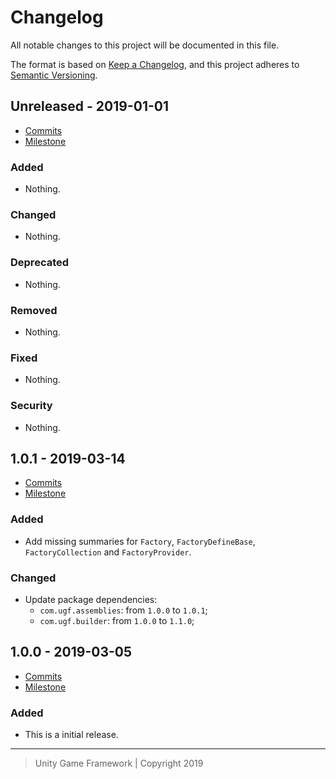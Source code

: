 # Changelog
All notable changes to this project will be documented in this file.

The format is based on [Keep a Changelog](https://keepachangelog.com/en/1.0.0/),
and this project adheres to [Semantic Versioning](https://semver.org/spec/v2.0.0.html).

## Unreleased - 2019-01-01
- [Commits](https://github.com/unity-game-framework/ugf-factory/compare/0.0.0...0.0.0)
- [Milestone](https://github.com/unity-game-framework/ugf-factory/milestone/0?closed=1)

### Added
- Nothing.

### Changed
- Nothing.

### Deprecated
- Nothing.

### Removed
- Nothing.

### Fixed
- Nothing.

### Security
- Nothing.

## 1.0.1 - 2019-03-14
- [Commits](https://github.com/unity-game-framework/ugf-factory/compare/1.0.0...1.0.1)
- [Milestone](https://github.com/unity-game-framework/ugf-factory/milestone/2?closed=1)

### Added
- Add missing summaries for `Factory`, `FactoryDefineBase`, `FactoryCollection` and `FactoryProvider`.

### Changed
- Update package dependencies:
    - `com.ugf.assemblies`: from `1.0.0` to `1.0.1`;
    - `com.ugf.builder`: from `1.0.0` to `1.1.0`;

## 1.0.0 - 2019-03-05
- [Commits](https://github.com/unity-game-framework/ugf-factory/compare/99949a8...1.0.0)
- [Milestone](https://github.com/unity-game-framework/ugf-factory/milestone/1?closed=1)

### Added
- This is a initial release.

---
> Unity Game Framework | Copyright 2019
